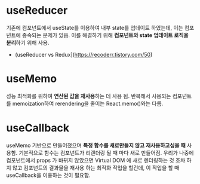 # useReducer

기존에 컴포넌트에서 useState를 이용하여 내부 state를 업데이트 하였는데, 이는 컴포넌트에 종속되는 문제가 있음. 이를 해결하기 위해 **컴포넌트와 state 업데이트 로직을 분리**하기 위해 사용.

- (useReducer vs Redux](https://recoderr.tistory.com/50)


# useMemo

성능 최적화를 위하여 **연산된 값을 재사용**하는 데 사용 됨. 반복해서 사용되는 컴포넌트를 memoization하여 rerendering을 줄이는 React.memo()와는 다름. 

# useCallback

useMemo 기반으로 만들어졌으며 **특정 함수를 새로만들지 않고 재사용하고싶을 때** 사용함. 기본적으로 함수는 컴포넌트가 리렌더링 될 때 마다 새로 만들어짐. 우리가 나중에 컴포넌트에서 props 가 바뀌지 않았으면 Virtual DOM 에 새로 렌더링하는 것 조차 하지 않고 컴포넌트의 결과물을 재사용 하는 최적화 작업을 할건데, 이 작업을 할 때 useCallback을 이용하는 것이 필요함.
